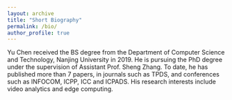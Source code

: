 ```yaml
---
layout: archive
title: "Short Biography"
permalink: /bio/
author_profile: true
---
```

Yu Chen received the BS degree from the Department of Computer Science and Technology, Nanjing University in 2019. He is pursuing the PhD degree under the supervision of Assistant Prof. Sheng Zhang. To date, he has published more than 7 papers, in journals such as TPDS, and conferences such as INFOCOM, ICPP, ICC and ICPADS. His research interests include video analytics and edge computing.
